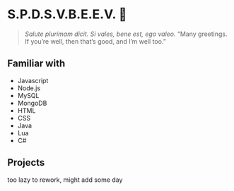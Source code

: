 # **S.P.D.S.V.B.E.E.V. 👋**

> *Salute plurimam dicit. Si vales, bene est, ego valeo.*
> “Many greetings. If you’re well, then that’s good, and I’m well too.”

## **Familiar with**

* Javascript
* Node.js
* MySQL
* MongoDB
* HTML
* CSS
* Java
* Lua
* C#

## Projects
too lazy to rework, might add some day
